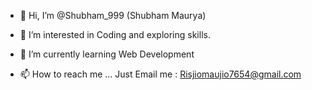 - 👋 Hi, I’m @Shubham_999 (Shubham Maurya)
- 👀 I’m interested in Coding and exploring skills.
- 🌱 I’m currently learning Web Development

- 📫 How to reach me ... Just Email me : Risjiomaujio7654@gmail.com

<!---
RisjioMaujio/RisjioMaujio is a ✨ special ✨ repository because its `README.md` (this file) appears on your GitHub profile.
You can click the Preview link to take a look at your changes.
--->
